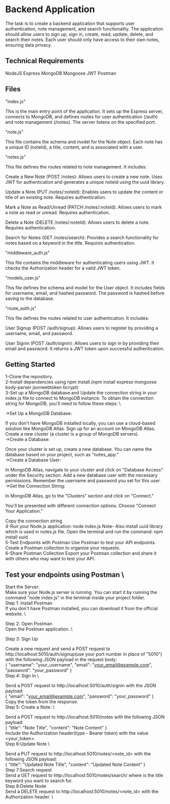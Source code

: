 
# Backend Application

The task is to create a backend application that supports user authentication, note management, and search
functionality. The application should allow users to sign up, sign in, create, read, update, delete, and search their
notes. Each user should only have access to their own notes, ensuring data privacy.


## Technical Requirements

NodeJS
Express
MongoDB
Mongoose
JWT
Postman

## Files
"index.js"

This is the main entry point of the application. It sets up the Express server, connects to MongoDB, and defines routes for user authentication (/auth) and note management (/notes). The server listens on the specified port.

"note.js"

This file contains the schema and model for the Note object. Each note has a unique ID (noteId), a title, content, and is associated with a user.

"notes.js"

This file defines the routes related to note management. It includes:

Create a New Note (POST /notes): Allows users to create a new note. Uses JWT for authentication and generates a unique noteId using the uuid library.

Update a Note (PUT /notes/:noteId): Enables users to update the content or title of an existing note. Requires authentication.

Mark a Note as Read/Unread (PATCH /notes/:noteId): Allows users to mark a note as read or unread. Requires authentication.

Delete a Note (DELETE /notes/:noteId): Allows users to delete a note. Requires authentication.

Search for Notes (GET /notes/search): Provides a search functionality for notes based on a keyword in the title. Requires authentication.

"middleware_auth.js"

This file contains the middleware for authenticating users using JWT. It checks the Authorization header for a valid JWT token.

"models_user.js"

This file defines the schema and model for the User object. It includes fields for username, email, and hashed password. The password is hashed before saving to the database.

"route_auth.js"

This file defines the routes related to user authentication. It includes:

User Signup (POST /auth/signup): Allows users to register by providing a username, email, and password.

User Signin (POST /auth/signin): Allows users to sign in by providing their email and password. It returns a JWT token upon successful authentication.
## Getting Started

1-Clone the repository.  \
2-Install dependencies using npm install.(npm install express mongoose body-parser jsonwebtoken bcrypt)  \
3-Set up a MongoDB database and Update the connection string in your index.js file to connect to MongoDB instance:
  To obtain the connection string for MongoDB, you'll need to follow these steps:  \

->Set Up a MongoDB Database:

If you don't have MongoDB installed locally, you can use a cloud-based solution like MongoDB Atlas.
Sign up for an account on MongoDB Atlas.
Create a new cluster (a cluster is a group of MongoDB servers).  \
->Create a Database:

Once your cluster is set up, create a new database.
You can name the database based on your project, such as "notes_app."  \
->Create a Database User:

In MongoDB Atlas, navigate to your cluster and click on "Database Access" under the Security section.
Add a new database user with the necessary permissions. Remember the username and password you set for this user.  \
->Get the Connection String:

In MongoDB Atlas, go to the "Clusters" section and click on "Connect."

You'll be presented with different connection options. Choose "Connect Your Application."

Copy the connection string  \
4-Run your Node.js application: node index.js
Note- Also install uuid library which is used in notes.js file.
Open the terminal and run the command: npm install uuid  \
5-Test Endpoints with Postman
Use Postman to test your API endpoints.
Create a Postman collection to organize your requests.  \
6-Share Postman Collection
Export your Postman collection and share it with others who may want to test your API.

## Test your endpoints using Postman  \
Start the Server:  \
Make sure your Node.js server is running. You can start it by running the command "node index.js" in the terminal inside your project folder.  \
Step 1: Install Postman  \
If you don't have Postman installed, you can download it from the official website.  \

Step 2: Open Postman  \
Open the Postman application.  \

Step 3: Sign Up  

Create a new request and send a POST request to http://localhost:5010/auth/signup(use your port number in place of "5010") with the following JSON payload in the request body:  \
{
  "username": "your_username",
  "email": "your_email@example.com",
  "password": "your_password"
}  \
Step 4: Sign In  \

Send a POST request to http://localhost:5010/auth/signin with the JSON payload:   \
{
  "email": "your_email@example.com",
  "password": "your_password"
}  \
Copy the token from the response.  \
Step 5: Create a Note:  \

Send a POST request to http://localhost:5010/notes with the following JSON payload:  \
{
  "title": "Note Title",
  "content": "Note Content"
}  \
Include the Authorization header(type - Bearer token) with the value <your_token>.  \
Step 6:Update Note  \

Send a PUT request to http://localhost:5010/notes/<note_id> with the following JSON payload:  \
{
  "title": "Updated Note Title",
  "content": "Updated Note Content"
}  \
Step 7:Search request   \
Send a GET request to http://localhost:5010/notes/search/<keyword> where <keyword> is the title keyword you want to search for.  \
Step 8:Delete Node  \
Send a DELETE request to http://localhost:5010/notes/<note_id> with the Authorization header.  \



